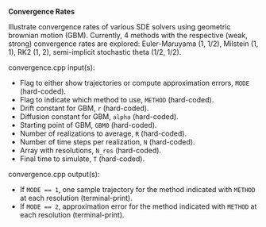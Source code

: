 **Convergence Rates**

Illustrate convergence rates of various SDE solvers using geometric brownian motion (GBM). Currently, 4 methods with the respective (weak, strong) convergence rates are explored: Euler-Maruyama (1, 1/2), Milstein (1, 1), RK2 (1, 2), semi-implicit stochastic theta (1/2, 1/2).

convergence.cpp input(s):
   - Flag to either show trajectories or compute approximation errors, `MODE` (hard-coded).
   - Flag to indicate which method to use, `METHOD` (hard-coded).
   - Drift constant for GBM, `r` (hard-coded).
   - Diffusion constant for GBM, `alpha` (hard-coded).
   - Starting point of GBM, `GBM0` (hard-coded).
   - Number of realizations to average, `R` (hard-coded).
   - Number of time steps per realization, `N` (hard-coded).
   - Array with resolutions, `N_res` (hard-coded).
   - Final time to simulate, `T` (hard-coded).

convergence.cpp output(s):
   - If `MODE == 1`, one sample trajectory for the method indicated with `METHOD` at each resolution (terminal-print).
   - If `MODE == 2`, approximation error for the method indicated with `METHOD` at each resolution (terminal-print).